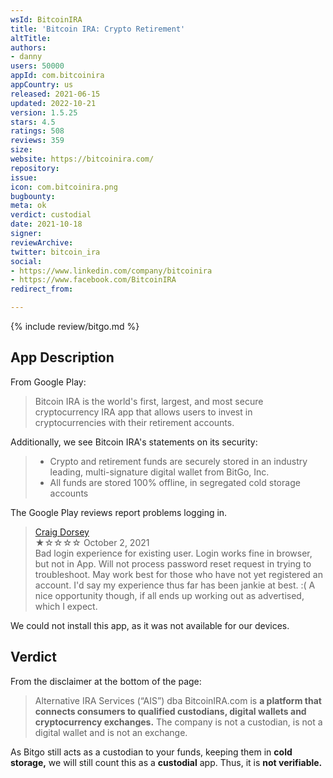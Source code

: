 ```yaml
---
wsId: BitcoinIRA
title: 'Bitcoin IRA: Crypto Retirement'
altTitle: 
authors:
- danny
users: 50000
appId: com.bitcoinira
appCountry: us
released: 2021-06-15
updated: 2022-10-21
version: 1.5.25
stars: 4.5
ratings: 508
reviews: 359
size: 
website: https://bitcoinira.com/
repository: 
issue: 
icon: com.bitcoinira.png
bugbounty: 
meta: ok
verdict: custodial
date: 2021-10-18
signer: 
reviewArchive: 
twitter: bitcoin_ira
social:
- https://www.linkedin.com/company/bitcoinira
- https://www.facebook.com/BitcoinIRA
redirect_from: 

---
```


{% include review/bitgo.md %}

## App Description
From Google Play:

> Bitcoin IRA is the world's first, largest, and most secure cryptocurrency IRA app that allows users to invest in cryptocurrencies with their retirement accounts.

Additionally, we see Bitcoin IRA's statements on its security:

> - Crypto and retirement funds are securely stored in an industry leading, multi-signature digital wallet from BitGo, Inc.
> - All funds are stored 100% offline, in segregated cold storage accounts

The Google Play reviews report problems logging in. 

> [Craig Dorsey](https://play.google.com/store/apps/details?id=com.bitcoinira&reviewId=gp%3AAOqpTOFtrFDjQ29h7aDiCTMBqP_HpLlRMdP8RmViQEoInPid9BS47YeWKvUG83kWC0i95fY2M3q4tjrdX7Qt5Ek)<br>
  ★☆☆☆☆ October 2, 2021 <br>
       Bad login experience for existing user. Login works fine in browser, but not in App. Will not process password reset request in trying to troubleshoot. May work best for those who have not yet registered an account. I'd say my experience thus far has been jankie at best. :( A nice opportunity though, if all ends up working out as advertised, which I expect.

We could not install this app, as it was not available for our devices.

## Verdict
From the disclaimer at the bottom of the page:

> Alternative IRA Services (“AIS”) dba BitcoinIRA.com is **a platform that connects consumers to qualified custodians, digital wallets and cryptocurrency exchanges.** The company is not a custodian, is not a digital wallet and is not an exchange.

As Bitgo still acts as a custodian to your funds, keeping them in **cold storage,** we will still count this as a **custodial** app. Thus, it is **not verifiable.**
